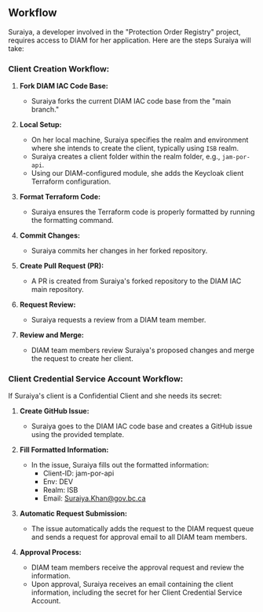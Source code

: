## Workflow

Suraiya, a developer involved in the "Protection Order Registry" project, requires access to DIAM for her application. Here are the steps Suraiya will take:

### Client Creation Workflow:

1. **Fork DIAM IAC Code Base:**
   - Suraiya forks the current DIAM IAC code base from the "main branch."

2. **Local Setup:**
   - On her local machine, Suraiya specifies the realm and environment where she intends to create the client, typically using `ISB` realm.
   - Suraiya creates a client folder within the realm folder, e.g., `jam-por-api`.
   - Using our DIAM-configured module, she adds the Keycloak client Terraform configuration.

3. **Format Terraform Code:**
   - Suraiya ensures the Terraform code is properly formatted by running the formatting command.

4. **Commit Changes:**
   - Suraiya commits her changes in her forked repository.

5. **Create Pull Request (PR):**
   - A PR is created from Suraiya's forked repository to the DIAM IAC main repository.

6. **Request Review:**
   - Suraiya requests a review from a DIAM team member.

7. **Review and Merge:**
   - DIAM team members review Suraiya's proposed changes and merge the request to create her client.

### Client Credential Service Account Workflow:

If Suraiya's client is a Confidential Client and she needs its secret:

1. **Create GitHub Issue:**
   - Suraiya goes to the DIAM IAC code base and creates a GitHub issue using the provided template.

2. **Fill Formatted Information:**
   - In the issue, Suraiya fills out the formatted information:
     - Client-ID: jam-por-api
     - Env: DEV
     - Realm: ISB
     - Email: Suraiya.Khan@gov.bc.ca

3. **Automatic Request Submission:**
   - The issue automatically adds the request to the DIAM request queue and sends a request for approval email to all DIAM team members.

4. **Approval Process:**
   - DIAM team members receive the approval request and review the information.
   - Upon approval, Suraiya receives an email containing the client information, including the secret for her Client Credential Service Account.